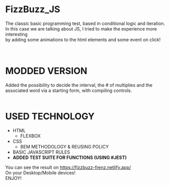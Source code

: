 # FizzBuzz_JS

The classic basic programming test, based in conditional logic and iteration.<br>
In this case we are talking about JS, I tried to make the experience more interesting<br>
by adding some animations to the html elements and some event on click!<br>
<br>
<br>
# MODDED VERSION <br> 
Added the possibility to decide the interval, the # of multiplies and the associated word
via a starting form, with compiling controls.
<br>
<br>
# USED TECHNOLOGY<br>
 - HTML<br>
    - FLEXBOX<br>
 - CSS<br>
    - BEM METHODOLOGY & REUSING POLICY<br>
 - BASIC JAVASCRIPT RULES<br>
 - <b>ADDED TEST SUITE FOR FUNCTIONS (USING #JEST)</b>
 
 You can see the result on https://fizzbuzz-frenz.netlify.app/ <br>
 On your Desktop/Mobile devices!<br>
 ENJOY!
